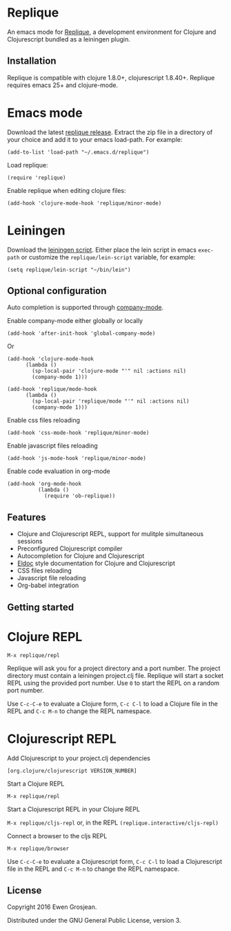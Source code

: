 # Replique

An emacs mode for [Replique](https://github.com/EwenG/replique), a development environment for Clojure and Clojurescript bundled as a leiningen plugin.

## Installation

Replique is compatible with clojure 1.8.0+, clojurescript 1.8.40+. Replique requires emacs 25+ and clojure-mode.

# Emacs mode

Download the latest [replique release](https://github.com/EwenG/replique.el/releases). Extract the zip file in a directory of your choice and add it to your emacs load-path. For example:

`(add-to-list 'load-path "~/.emacs.d/replique")`

Load replique:

`(require 'replique)`

Enable replique when editing clojure files: 

`(add-hook 'clojure-mode-hook 'replique/minor-mode)`

# Leiningen

Download the [leiningen script](http://leiningen.org/). Either place the lein script in emacs `exec-path` or customize the `replique/lein-script` variable, for example:

`(setq replique/lein-script "~/bin/lein")`

## Optional configuration

Auto completion is supported through [company-mode](https://github.com/company-mode/company-mode).

Enable company-mode either globally or locally

`(add-hook 'after-init-hook 'global-company-mode)`

Or

```elisp
(add-hook 'clojure-mode-hook
	  (lambda ()
	    (sp-local-pair 'clojure-mode "'" nil :actions nil)
	    (company-mode 1)))
```
       
```elisp
(add-hook 'replique/mode-hook
	  (lambda ()
	    (sp-local-pair 'replique/mode "'" nil :actions nil)
	    (company-mode 1)))
```

Enable css files reloading

`(add-hook 'css-mode-hook 'replique/minor-mode)`

Enable javascript files reloading

`(add-hook 'js-mode-hook 'replique/minor-mode)`

Enable code evaluation in org-mode

```elisp
(add-hook 'org-mode-hook
          (lambda ()
            (require 'ob-replique))
```

## Features

- Clojure and Clojurescript REPL, support for mulitple simultaneous sessions
- Preconfigured Clojurescript compiler 
- Autocompletion for Clojure and Clojurescript
- [Eldoc](https://www.emacswiki.org/emacs/ElDoc) style documentation for Clojure and Clojurescript
- CSS files reloading
- Javascript file reloading
- Org-babel integration

## Getting started

# Clojure REPL

`M-x replique/repl`

Replique will ask you for a project directory and a port number. The project directory must contain a leiningen project.clj file. Replique will start a socket REPL using the provided port number. Use `0` to start the REPL on a random port number.

Use `C-c-C-e` to evaluate a Clojure form, `C-c C-l` to load a Clojure file in the REPL and `C-c M-n` to change the REPL namespace.

# Clojurescript REPL

Add Clojurescript to your project.clj dependencies

`[org.clojure/clojurescript VERSION_NUMBER]`

Start a Clojure REPL

`M-x replique/repl`

Start a Clojurescript REPL in your Clojure REPL

`M-x replique/cljs-repl` or, in the REPL `(replique.interactive/cljs-repl)`

Connect a browser to the cljs REPL

`M-x replique/browser`

Use `C-c-C-e` to evaluate a Clojurescript form, `C-c C-l` to load a Clojurescript file in the REPL and `C-c M-n` to change the REPL namespace.

## License

Copyright 2016 Ewen Grosjean.

Distributed under the GNU General Public License, version 3.